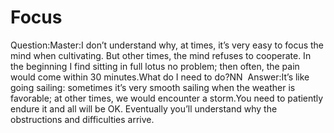 # Focus

Question:Master:I don’t understand why, at times, it’s very easy to focus the mind when cultivating. But other times, the mind refuses to cooperate. In the beginning I find sitting in full lotus no problem; then often, the pain would come within 30 minutes.What do I need to do?​NN       Answer:It’s like going sailing: sometimes it’s very smooth sailing when the weather is favorable; at other times, we would encounter a storm.​You need to patiently endure it and all will be OK. Eventually you’ll understand why the obstructions and difficulties arrive.